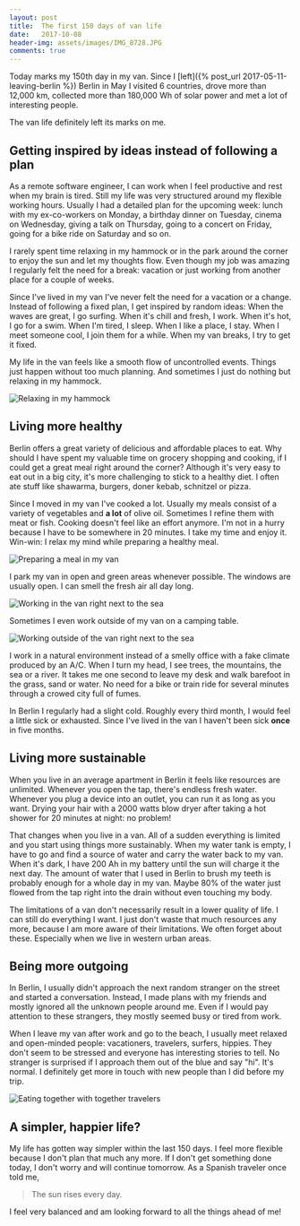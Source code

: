 ```yaml
---
layout: post
title:  The first 150 days of van life
date:   2017-10-08
header-img: assets/images/IMG_8728.JPG
comments: true
---
```


Today marks my 150th day in my van. Since I [left]({% post_url 2017-05-11-leaving-berlin %}) Berlin in May I visited 6 countries, drove more than 12,000 km, collected more than 180,000 Wh of solar power and met a lot of interesting people.

The van life definitely left its marks on me.

## Getting inspired by ideas instead of following a plan

As a remote software engineer, I can work when I feel productive and rest when my brain is tired. Still my life was very structured around my flexible working hours. Usually I had a detailed plan for the upcoming week: lunch with my ex-co-workers on Monday, a birthday dinner on Tuesday, cinema on Wednesday, giving a talk on Thursday, going to a concert on Friday, going for a bike ride on Saturday and so on.

I rarely spent time relaxing in my hammock or in the park around the corner to enjoy the sun and let my thoughts flow. Even though my job was amazing I regularly felt the need for a break: vacation or just working from another place for a couple of weeks.

Since I've lived in my van I've never felt the need for a vacation or a change. Instead of following a fixed plan, I get inspired by random ideas: When the waves are great, I go surfing. When it's chill and fresh, I work. When it's hot, I go for a swim. When I'm tired, I sleep. When I like a place, I stay. When I meet someone cool, I join them for a while. When my van breaks, I try to get it fixed.

My life in the van feels like a smooth flow of uncontrolled events. Things just happen without too much planning. And sometimes I just do nothing but relaxing in my hammock.

![Relaxing in my hammock](/assets/images/IMG_8728.JPG)

## Living more healthy

Berlin offers a great variety of delicious and affordable places to eat. Why should I have spent my valuable time on grocery shopping and cooking, if I could get a great meal right around the corner? Although it's very easy to eat out in a big city, it's more challenging to stick to a healthy diet. I often ate stuff like shawarma, burgers, doner kebab, schnitzel or pizza.

Since I moved in my van I've cooked a lot. Usually my meals consist of a variety of vegetables and **a lot** of olive oil. Sometimes I refine them with meat or fish. Cooking doesn't feel like an effort anymore. I'm not in a hurry because I have to be somewhere in 20 minutes. I take my time and enjoy it. Win-win: I relax my mind while preparing a healthy meal.

![Preparing a meal in my van](/assets/images/IMG_8473.JPG)

I park my van in open and green areas whenever possible. The windows are usually open. I can smell the fresh air all day long.

![Working in the van right next to the sea](/assets/images/IMG_9161.JPG)

Sometimes I even work outside of my van on a camping table.

![Working outside of the van right next to the sea](/assets/images/IMG_8258.JPG)

I work in a natural environment instead of a smelly office with a fake climate produced by an A/C. When I turn my head, I see trees, the mountains, the sea or a river. It takes me one second to leave my desk and walk barefoot in the grass, sand or water. No need for a bike or train ride for several minutes through a crowed city full of fumes.

In Berlin I regularly had a slight cold. Roughly every third month, I would feel a little sick or exhausted. Since I've lived in the van I haven't been sick **once** in five months.

## Living more sustainable

When you live in an average apartment in Berlin it feels like resources are unlimited. Whenever you open the tap, there's endless fresh water. Whenever you plug a device into an outlet, you can run it as long as you want. Drying your hair with a 2000 watts blow dryer after taking a hot shower for 20 minutes at night: no problem!

That changes when you live in a van. All of a sudden everything is limited and you start using things more sustainably. When my water tank is empty, I have to go and find a source of water and carry the water back to my van. When it's dark, I have 200 Ah in my battery until the sun will charge it the next day. The amount of water that I used in Berlin to brush my teeth is probably enough for a whole day in my van. Maybe 80% of the water just flowed from the tap right into the drain without even touching my body.

The limitations of a van don't necessarily result in a lower quality of life. I can still do everything I want. I just don't waste that much resources any more, because I am more aware of their limitations. We often forget about these. Especially when we live in western urban areas.

## Being more outgoing

In Berlin, I usually didn't approach the next random stranger on the street and started a conversation. Instead, I made plans with my friends and mostly ignored all the unknown people around me. Even if I would pay attention to these strangers, they mostly seemed busy or tired from work.

When I leave my van after work and go to the beach, I usually meet relaxed and open-minded people: vacationers, travelers, surfers, hippies. They don't seem to be stressed and everyone has interesting stories to tell. No stranger is surprised if I approach them out of the blue and say "hi". It's normal. I definitely get more in touch with new people than I did before my trip.

![Eating together with together travelers](/assets/images/IMG_9413.JPG)

## A simpler, happier life?

My life has gotten way simpler within the last 150 days. I feel more flexible because I don't plan that much any more. If I don't get something done today, I don't worry and will continue tomorrow. As a Spanish traveler once told me,

> The sun rises every day.

I feel very balanced and am looking forward to all the things ahead of me!
